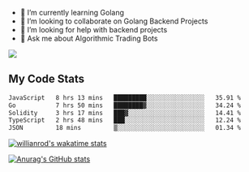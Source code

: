 
- 🌱 I’m currently learning Golang
- 👯 I’m looking to collaborate on Golang Backend Projects
- 🤔 I’m looking for help with backend projects
- 💬 Ask me about Algorithmic Trading Bots

![](https://github-profile-trophy.vercel.app/?username=kevinbarrero)

## My Code Stats

<!--START_SECTION:waka-->

```txt
JavaScript   8 hrs 13 mins   █████████░░░░░░░░░░░░░░░░   35.91 %
Go           7 hrs 50 mins   ████████▓░░░░░░░░░░░░░░░░   34.24 %
Solidity     3 hrs 17 mins   ███▓░░░░░░░░░░░░░░░░░░░░░   14.41 %
TypeScript   2 hrs 48 mins   ███░░░░░░░░░░░░░░░░░░░░░░   12.24 %
JSON         18 mins         ▒░░░░░░░░░░░░░░░░░░░░░░░░   01.34 %
```

<!--END_SECTION:waka-->

[![willianrod's wakatime stats](https://github-readme-stats.vercel.app/api/wakatime?username=holdandup&layout=compact&theme=react&custom_title=Wakatime%20All%20Time%20Stats&langs_count=8)](https://github.com/anuraghazra/github-readme-stats)

[![Anurag's GitHub stats](https://github-readme-stats.vercel.app/api?username=Kevinbarrero)](https://github.com/anuraghazra/github-readme-stats)




